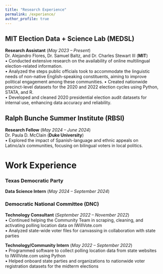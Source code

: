 ```yaml
---
title: "Research Experience"
permalink: /experience/
author_profile: true
---
```

## MIT Election Data + Science Lab (MEDSL) 
**Research Assistant** (*May 2023 – Present*)<br>
Dr. Alejandro Flores, Dr. Samuel Baltz, and Dr. Charles Stewart III (**MIT**)<br>
• Conducted extensive research on the availability of online multilingual election-related information.<br>
• Analyzed the steps public officials took to accommodate the linguistic needs of non-native English-speaking constituents, aiming to improve political engagement among these communities.
• Created nationwide precinct-level datasets for the 2020 and 2022 election cycles using Python, STATA, and R.<br>
• Developed and cleaned 2020 presidential election audit datasets for internal use, enhancing data accuracy and reliability.<br>

## Ralph Bunche Summer Institute (RBSI) 
**Research Fellow** (*May 2024 – June 2024*)<br>
Dr. Paula D. McClain (**Duke University**)<br>
• Explored the impact of Spanish-language and ethnic appeals on Latino/a/x communities, focusing on bilingual voters in local politics. <br>

Work Experience
===
### Texas Democratic Party
**Data Science Intern** (*May 2024 – September 2024*)

### Democratic National Committee (DNC)
**Technology Consultant** (*September 2022 – November 2022*)<br>
• Continued helping the Community Team in scraping, cleaning, and activating polling location data on IWillVote.com<br>
• Analyzed state-wide voter files for canvassing in collaboration with state parties<br>

**Technology/Community Intern** (*May 2022 – September 2022*)<br>
• Programmed software to collect polling location data from state websites to IWillVote.com using Python<br>
• Helped onboard state parties and organizations to nationwide voter registration datasets for the midterm elections
